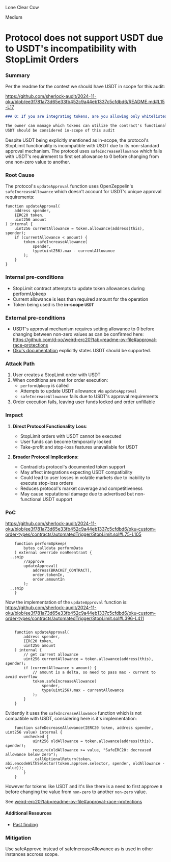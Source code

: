 Lone Clear Cow

Medium

# Protocol does not support USDT due to USDT's incompatibility with StopLimit Orders

### Summary

Per the readme for the contest we should have USDT in scope for this audit:

https://github.com/sherlock-audit/2024-11-oku/blob/ee3f781a73d65e33fb452c9a44eb1337c5cfdbd6/README.md#L15-L17

```markdown
### Q: If you are integrating tokens, are you allowing only whitelisted tokens to work with the codebase or any complying with the standard? Are they assumed to have certain properties, e.g. be non-reentrant? Are there any types of [weird tokens](https://github.com/d-xo/weird-erc20) you want to integrate?

The owner can manage which tokens can utilize the contract's functionality to prevent non-standard and incompatible tokens from being used.
USDT should be considered in-scope of this audit
```

Despite USDT being explicitly mentioned as in-scope, the protocol's StopLimit functionality is incompatible with USDT due to its non-standard approval mechanism. The protocol uses `safeIncreaseAllowance` which fails with USDT's requirement to first set allowance to 0 before changing from one non-zero value to another.


### Root Cause



The protocol's `updateApproval` function uses OpenZeppelin's `safeIncreaseAllowance` which doesn't account for USDT's unique approval requirements:

```solidity
function updateApproval(
    address spender,
    IERC20 token,
    uint256 amount
) internal {
    uint256 currentAllowance = token.allowance(address(this), spender);
    if (currentAllowance < amount) {
        token.safeIncreaseAllowance(
            spender,
            type(uint256).max - currentAllowance
        );
    }
}
```


### Internal pre-conditions



- StopLimit contract attempts to update token allowances during performUpkeep
- Current allowance is less than required amount for the operation
- Token being used is the **in-scope `USDT`**



### External pre-conditions




- USDT's approval mechanism requires setting allowance to 0 before changing between non-zero values as can be confirmed here: https://github.com/d-xo/weird-erc20?tab=readme-ov-file#approval-race-protections
- [Oku's documentation](https://github.com/sherlock-audit/2024-11-oku/blob/ee3f781a73d65e33fb452c9a44eb1337c5cfdbd6/README.md#L15-L17) explicitly states USDT should be supported.


### Attack Path


1. User creates a StopLimit order with USDT
2. When conditions are met for order execution:
   - `performUpkeep` is called
   - Attempts to update USDT allowance via `updateApproval`
   - `safeIncreaseAllowance` fails due to USDT's approval requirements
3. Order execution fails, leaving user funds locked and order unfillable


### Impact



1. **Direct Protocol Functionality Loss**:

   - StopLimit orders with USDT cannot be executed
   - User funds can become temporarily locked
   - Take-profit and stop-loss features unavailable for USDT

2. **Broader Protocol Implications**:
   - Contradicts protocol's documented token support
   - May affect integrations expecting USDT compatibility
   - Could lead to user losses in volatile markets due to inability to execute stop-loss orders
   - Reduces protocol's market coverage and competitiveness
   - May cause reputational damage due to advertised but non-functional USDT support


### PoC



https://github.com/sherlock-audit/2024-11-oku/blob/ee3f781a73d65e33fb452c9a44eb1337c5cfdbd6/oku-custom-order-types/contracts/automatedTrigger/StopLimit.sol#L75-L105

```solidity
    function performUpkeep(
        bytes calldata performData
    ) external override nonReentrant {
  ..snip
        //approve
        updateApproval(
            address(BRACKET_CONTRACT),
            order.tokenIn,
            order.amountIn
        );
  ..snip
    }

```

Now the implementation of the `updateApproval` function is:
https://github.com/sherlock-audit/2024-11-oku/blob/ee3f781a73d65e33fb452c9a44eb1337c5cfdbd6/oku-custom-order-types/contracts/automatedTrigger/StopLimit.sol#L396-L411

```solidity

    function updateApproval(
        address spender,
        IERC20 token,
        uint256 amount
    ) internal {
        // get current allowance
        uint256 currentAllowance = token.allowance(address(this), spender);
        if (currentAllowance < amount) {
            // amount is a delta, so need to pass max - current to avoid overflow
            token.safeIncreaseAllowance(
                spender,
                type(uint256).max - currentAllowance
            );
        }
    }
```

Evidently it uses the `safeIncreaseAllowance` function which is not compatible with USDT, considering here is it's implementation:

```solidity
    function safeDecreaseAllowance(IERC20 token, address spender, uint256 value) internal {
        unchecked {
            uint256 oldAllowance = token.allowance(address(this), spender);
            require(oldAllowance >= value, "SafeERC20: decreased allowance below zero");
            _callOptionalReturn(token, abi.encodeWithSelector(token.approve.selector, spender, oldAllowance - value));
        }
    }

```

However for tokens like USDT and it's like there is a need to first approve `0` before changing the value from `non-zero` to another `non-zero` value.

See [weird-erc20?tab=readme-ov-file#approval-race-protections](https://github.com/d-xo/weird-erc20?tab=readme-ov-file#approval-race-protections)


#### Additional Resources
- [Past finding](https://github.com/code-423n4/2022-06-connext-findings/issues?q=Did+Not+Approve+To+Zero+First+Causing+Certain+Token+Transfer+To+Fail)

### Mitigation

Use safeApprove instead of safeIncreaseAllowance as is used in other instances accross scope.
